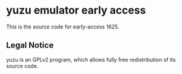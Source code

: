 yuzu emulator early access
=============

This is the source code for early-access 1625.

## Legal Notice

yuzu is an GPLv2 program, which allows fully free redistribution of its source code.